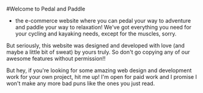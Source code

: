 #Welcome to Pedal and Paddle 

- the e-commerce website where you can pedal your way to adventure and paddle your way to relaxation! We've got everything you need for your cycling and kayaking needs, except for the muscles, sorry.

But seriously, this website was designed and developed with love (and maybe a little bit of sweat) by yours truly. So don't go copying any of our awesome features without permission!!

But hey, if you're looking for some amazing web design and development work for your own project, hit me up! I'm open for paid work and I promise I won't make any more bad puns like the ones you just read.